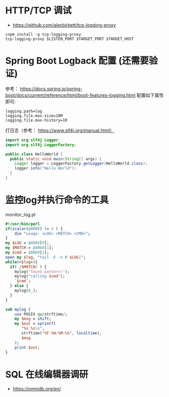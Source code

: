 # HTTP/TCP 调试
* https://github.com/alexbirkett/tcp-logging-proxy
```shell
cnpm install -g tcp-logging-proxy
tcp-logging-proxy $LISTEN_PORT $TARGET_PORT $TARGET_HOST
```

# Spring Boot Logback 配置 (还需要验证)
参考： https://docs.spring.io/spring-boot/docs/current/reference/html/boot-features-logging.html
配置如下属性即可:
```properties
logging.path=log
logging.file.max-size=10M
logging.file.max-history=10
```

打日志（参考： https://www.slf4j.org/manual.html）
```java
import org.slf4j.Logger;
import org.slf4j.LoggerFactory;

public class HelloWorld {
  public static void main(String[] args) {
    Logger logger = LoggerFactory.getLogger(HelloWorld.class);
    logger.info("Hello World");
  }
}
```

# 监控log并执行命令的工具
monitor_log.pl 
```perl
#!/usr/bin/perl
if(scalar(@ARGV) != 3 ) {
	die "usage: <LOG> <MATCH> <CMD>";
}
my $LOG = $ARGV[0];
my $MATCH = $ARGV[1];
my $cmd = $ARGV[2];
open my $log, "tail -F -n 0 $LOG|";
while(<$log>){
  if( /$MATCH/ ) {
	mylog('found pattern!');
	mylog("calling $cmd");
	`$cmd`;
  } else {
	mylog($_);
  }
}

sub mylog {
	use POSIX qw/strftime/;
	my $msg = shift;
	my $out = sprintf(
	   "%s %s\n",
	   strftime("%F %H:%M:%S", localtime),
	   $msg
	);
	print $out;
}
```

# SQL 在线编辑器调研
* https://omnidb.org/en/
